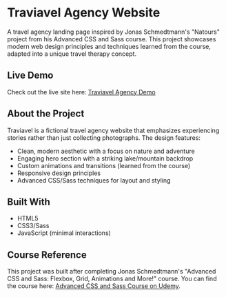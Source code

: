 # Traviavel Agency Website

A travel agency landing page inspired by Jonas Schmedtmann's "Natours" project from his Advanced CSS and Sass course. This project showcases modern web design principles and techniques learned from the course, adapted into a unique travel therapy concept.

## Live Demo

Check out the live site here: [Traviavel Agency Demo](https://ionstici.github.io/traviavel)

## About the Project

Traviavel is a fictional travel agency website that emphasizes experiencing stories rather than just collecting photographs. The design features:

-   Clean, modern aesthetic with a focus on nature and adventure
-   Engaging hero section with a striking lake/mountain backdrop
-   Custom animations and transitions (learned from the course)
-   Responsive design principles
-   Advanced CSS/Sass techniques for layout and styling

## Built With

-   HTML5
-   CSS3/Sass
-   JavaScript (minimal interactions)

## Course Reference

This project was built after completing Jonas Schmedtmann's "Advanced CSS and Sass: Flexbox, Grid, Animations and More!" course. You can find the course here: [Advanced CSS and Sass Course on Udemy](https://www.udemy.com/course/advanced-css-and-sass/).
